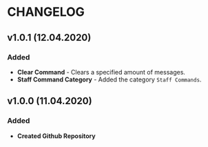 # CHANGELOG

## v1.0.1 (12.04.2020)
### Added
- **Clear Command** - Clears a specified amount of messages.
- **Staff Command Category** - Added the category `Staff Commands`.

## v1.0.0 (11.04.2020)
### Added
- **Created Github Repository**
